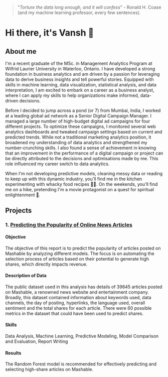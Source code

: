 > "*Torture the data long enough, and it will confess*" - Ronald H. Coase (and my machine learning professor, every few sentences).

# Hi there, it's Vansh 👋

## About me

I'm a recent graduate of the MSc. in Management Analytics Program at Wilfrid Laurier University in Waterloo, Ontario. I have developed a strong foundation in business analytics and am driven by a passion for leveraging data to derive business insights and tell powerful stories. Equipped with skills in machine learning, data visualization, statistical analysis, and data interpretation, I am excited to embark on a career as a business analyst, where I can apply my skills to help organizations make informed, data-driven decisions.

Before I decided to jump across a pond (or 7) from Mumbai, India, I worked at a leading global ad network as a Senior Digital Campaign Manager. I managed a large number of high-budget digital ad campaigns for four different projects. To optimize these campaigns, I monitored several web analytics dashboards and tweaked campaign settings based on current and predicted trends. While not a traditional marketing analytics position, it broadened my understanding of data analytics and strengthened my number-crunching skills. I also found a sense of achievement in knowing that an improvement in the performance of a digital campaign or project can be directly attributed to the decisions and optimisations made by me. This role influenced my career switch to data analytics. 

When I'm not developing predictive models, cleaning messy data or reading to keep up with this dynamic industry, you'll find me in the kitchen experimenting with whacky food recipes 👨‍🍳. On the weekends, you'll find me on a hike, pretending I'm a movie protagonist on a quest for spiritual enlightenment 🌄.

## Projects

### 1. [Predicting the Popularity of Online News Articles](https://github.com/VanshC2000/Article_Popularity_Prediction/upload/main)
#### Objective
The objective of this report is to predict the popularity of articles posted on Mashable by analyzing different models. The focus is on automating the selection process of articles based on their potential to generate high shares, which directly impacts revenue.

#### Description of Data
The public dataset used in this analysis has details of 39645 articles posted on Mashable, a renowned news website and entertainment company. Broadly, this dataset contained information about keywords used, data channels, the day of posting, hyperlinks, the language used, overall sentiment and the total shares for each article. There were 60 possible metrics in the dataset that could have been used to predict shares.

#### Skills
Data Analysis, Machine Learning, Predictive Modeling, Model Comparison and Evaluation, Report Writing

#### Results
The Random Forest model is recommended for effectively predicting and selecting high-share articles on Mashable.
